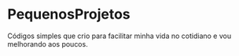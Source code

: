 # PequenosProjetos
Códigos simples que crio para facilitar minha vida no cotidiano e vou melhorando aos poucos.
